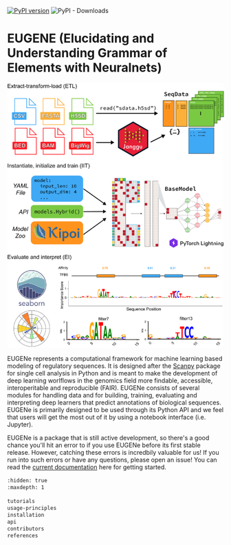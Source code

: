 [![PyPI version](https://badge.fury.io/py/eugene-tools.svg)](https://badge.fury.io/py/eugene-tools)
![PyPI - Downloads](https://img.shields.io/pypi/dm/eugene-tools)

# EUGENE (**E**lucidating and **U**nderstanding **G**rammar of **E**lements with **Ne**uralnets)
<img src="_static/workflow.png" alt="EUGENe workflow" width=800>

EUGENe represents a computational framework for machine learning based modeling of regulatory sequences. It is designed after the [Scanpy](https://scanpy.readthedocs.io/en/stable/) package for single cell analysis in Python and is meant to make the development of deep learning worlflows in the genomics field more findable, accessible, interoperitable and reproducible (FAIR). EUGENe consists of several modules for handling data and for building, training, evaluating and interpreting deep learners that predict annotations of biological sequences. EUGENe is primarily designed to be used through its Python API and we feel that users will get the most out of it by using a notebook interface (i.e. Jupyter).

EUGENe is a package that is still active development, so there's a good chance you'll hit an error to if you use EUGENe before its first stable release. However, catching these errors is incredbily valuable for us! If you run into such errors or have any questions, please open an issue! You can read the [current documentation](https://eugene-tools.readthedocs.io/en/latest/) here for getting started.

```{toctree}
:hidden: true
:maxdepth: 1

tutorials
usage-principles
installation
api
contributors
references
```
